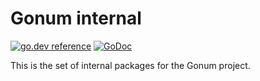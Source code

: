 # Gonum internal

[![go.dev reference](https://pkg.go.dev/badge/gonum.org/v1/gonum/internal)](https://pkg.go.dev/gonum.org/v1/gonum/internal)
[![GoDoc](https://godocs.io/gonum.org/v1/gonum/internal?status.svg)](https://godocs.io/gonum.org/v1/gonum/internal)

This is the set of internal packages for the Gonum project.
